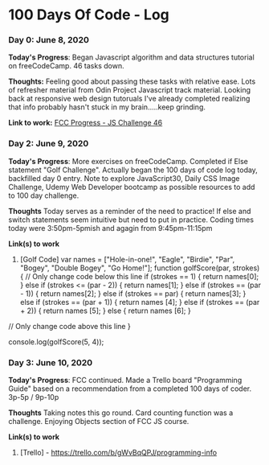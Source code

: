 # 100 Days Of Code - Log

### Day 0: June 8, 2020

**Today's Progress**: Began Javascript algorithm and data structures tutorial on freeCodeCamp. 46 tasks down.

**Thoughts:** Feeling good about passing these tasks with relative ease. Lots of refresher material from Odin Project Javascript track material. Looking back at responsive web design tutoruals I've already completed realizing that info probably hasn't stuck in my brain.....keep grinding.

**Link to work:** [FCC Progress - JS Challenge 46](https://www.freecodecamp.org/learn/javascript-algorithms-and-data-structures/basic-javascript/global-scope-and-functions)

### Day 2: June 9, 2020

**Today's Progress**: More exercises on freeCodeCamp. Completed if Else statement "Golf Challenge". Actually began the 100 days of code log today, backfilled day 0 entry. Note to explore JavaScript30, Daily CSS Image Challenge, Udemy Web Developer bootcamp as possible resources to add to 100 day challenge.

**Thoughts** Today serves as a reminder of the need to practice! If else and switch statements seem intuitive but need to put in practice. Coding times today were 3:50pm-5pmish and agagin from 9:45pm-11:15pm

**Link(s) to work**
1. [Golf Code] 
var names = ["Hole-in-one!", "Eagle", "Birdie", "Par", "Bogey", "Double Bogey", "Go Home!"];
function golfScore(par, strokes) {
  // Only change code below this line
if (strokes == 1) {
  return names[0];
} else if (strokes <= (par - 2)) {
  return names[1];
} else if (strokes == (par - 1)) {
  return names[2];
} else if (strokes == par) {
  return names[3];
} else if (strokes == (par + 1)) {
  return names [4];
} else if (strokes == (par + 2)) {
  return names [5];
} else {
  return names [6];
}

  // Only change code above this line
}

console.log(golfScore(5, 4));

### Day 3: June 10, 2020

**Today's Progress**: FCC continued. Made a Trello board "Programming Guide" based on a recommendation from a completed 100 days of coder. 3p-5p / 9p-10p

**Thoughts** Taking notes this go round. Card counting function was a challenge. Enjoying Objects section of FCC JS course.

**Link(s) to work**
1. [Trello] - https://trello.com/b/gWvBqQPJ/programming-info
